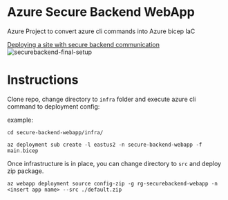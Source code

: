 # Azure Secure Backend WebApp
Azure Project to convert azure cli commands into Azure bicep IaC 



[Deploying a site with secure backend communication](https://azure.github.io/AppService/2021/04/22/Site-with-secure-backend-communication.html)
![securebackend-final-setup](https://user-images.githubusercontent.com/87688021/217966930-671723fb-0be4-44f6-ba38-dc85041ec94d.png)



# Instructions
Clone repo, change directory to `infra` folder and execute azure cli command to deployment config:

example:

`cd secure-backend-webapp/infra/`

`az deployment sub create -l eastus2 -n secure-backend-webapp -f main.bicep`

Once infrastructure is in place, you can change directory to `src` and deploy zip package. 

`az webapp deployment source config-zip -g rg-securebackend-webapp -n <insert app name> --src ./default.zip`
